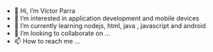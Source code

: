 - 👋 Hi, I’m Víctor Parra
- 👀 I’m interested in application development and mobile devices
- 🌱 I’m currently learning nodejs, html, java , javascript and android
- 💞️ I’m looking to collaborate on ...
- 📫 How to reach me ...

<!---
VictorParraC/VictorParraC is a ✨ special ✨ repository because its `README.md` (this file) appears on your GitHub profile.
You can click the Preview link to take a look at your changes.
--->
